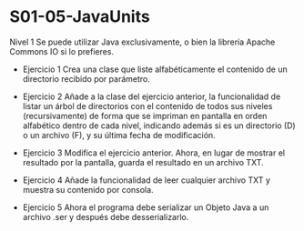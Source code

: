 # S01-05-JavaUnits

Nivel 1
Se puede utilizar Java exclusivamente, o bien la librería Apache Commons IO si lo prefieres.

- Ejercicio 1
Crea una clase que liste alfabéticamente el contenido de un directorio recibido por parámetro.

- Ejercicio 2
Añade a la clase del ejercicio anterior, la funcionalidad de listar un árbol de directorios con el contenido de todos sus niveles (recursivamente) de forma que se impriman en pantalla en orden alfabético dentro de cada nivel, indicando además si es un directorio (D) o un archivo (F), y su última fecha de modificación.

- Ejercicio 3
Modifica el ejercicio anterior. Ahora, en lugar de mostrar el resultado por la pantalla, guarda el resultado en un archivo TXT.

- Ejercicio 4
Añade la funcionalidad de leer cualquier archivo TXT y muestra su contenido por consola.

- Ejercicio 5
Ahora el programa debe serializar un Objeto Java a un archivo .ser y después debe desserializarlo.
